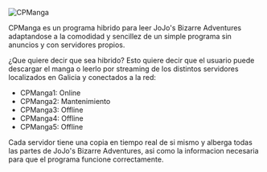![CPManga](https://i.imgur.com/5t6pyC7.png)

CPManga es un programa hibrido para leer JoJo's Bizarre Adventures adaptandose a la comodidad y sencillez de un simple programa sin anuncios y con servidores propios.

¿Que quiere decir que sea hibrido?
Esto quiere decir que el usuario puede descargar el manga o leerlo por streaming de los distintos servidores localizados en Galicia y conectados a la red:

- CPManga1: Online
- CPManga2: Mantenimiento
- CPManga3: Offline
- CPManga4: Offline
- CPManga5: Offline

Cada servidor tiene una copia en tiempo real de si mismo y alberga todas las partes de JoJo's Bizarre Adventures, asi como la informacion necesaria para que el programa funcione correctamente.
